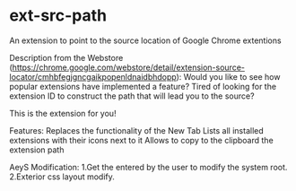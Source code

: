 ext-src-path
============

An extension to point to the source location of Google Chrome extentions

Description from the Webstore (https://chrome.google.com/webstore/detail/extension-source-locator/cmhbfegjgncgaikpopenldnaidbhdopp):
Would you like to see how popular extensions have implemented a feature? Tired of looking for the extension ID to construct the path that will lead you to the source?

This is the extension for you!

Features:
Replaces the functionality of the New Tab
Lists all installed extensions with their icons next to it
Allows to copy to the clipboard the extension path

AeyS Modification:
1.Get the entered by the user to modify the system root.
2.Exterior css layout modify.
